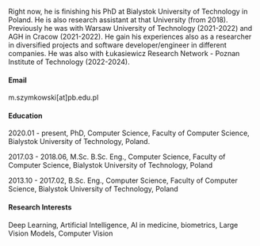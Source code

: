 Right now, he is finishing his PhD at Bialystok University of Technology in Poland. He is also research assistant at that University (from 2018). Previously he was with Warsaw University of Technology (2021-2022) and AGH in Cracow (2021-2022). He gain his experiences also as a researcher in diversified projects and software developer/engineer in different companies. He was also with Łukasiewicz Research Network - Poznan Institute of Technology (2022-2024).

#### Email
m.szymkowski[at]pb.edu.pl

#### Education
2020.01 - present, PhD, Computer Science, Faculty of Computer Science, Bialystok University of Technology, Poland.

2017.03 - 2018.06, M.Sc. B.Sc. Eng., Computer Science, Faculty of Computer Science, Bialystok University of Technology, Poland

2013.10 - 2017.02, B.Sc. Eng., Computer Science, Faculty of Computer Science, Bialystok University of Technology, Poland

#### Research Interests
Deep Learning, Artificial Intelligence, AI in medicine, biometrics, Large Vision Models, Computer Vision
